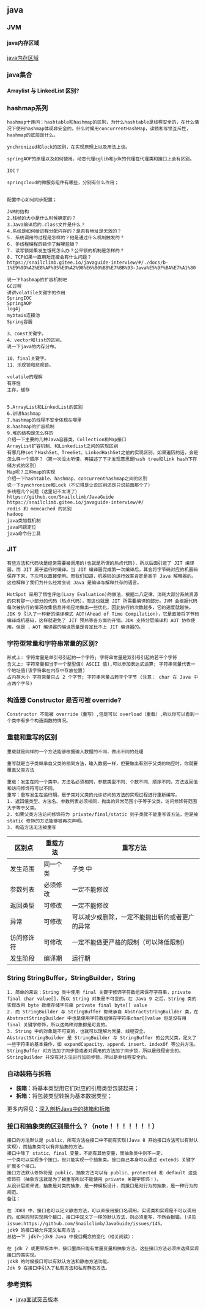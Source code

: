 ## java

### JVM

#### java内存区域

[java内存区域](https://snailclimb.gitee.io/javaguide-interview/#/./docs/b-4jvm?id=_241-%e4%bb%8b%e7%bb%8d%e4%b8%8b-java-%e5%86%85%e5%ad%98%e5%8c%ba%e5%9f%9f%e8%bf%90%e8%a1%8c%e6%97%b6%e6%95%b0%e6%8d%ae%e5%8c%ba)



### java集合

#### Arraylist 与 LinkedList 区别?





### hashmap系列



```
hashmap十连问：hashtable和hashmap的区别，为什么hashtable是线程安全的，在什么情况下使用hashmap体现非安全的，什么时候用concurrentHashMap，读锁和写锁互斥性，hashmap的底层是什么。

ynchronized和lock的区别，在实现原理上以及用法上谈。

springAOP的原理以及如何使用，动态代理cglib和jdk的代理在代理类和接口上会有区别。

IOC？

springcloud的微服务组件有哪些，分别有什么作用；


配置中心如何同步配置；

JVM的结构
2.栈帧的大小是什么时候确定的？
3.Java编译后的.class文件是什么？
4.系统是如何给进程分配内存的？是否有地址是无效的？
5. 系统调用的过程是怎样的？他是通过什么机制触发的？
6. 多线程编程的锁你了解哪些锁？
7. 读写锁如果发生饿死怎么办？公平锁的机制是怎样的？
8. TCP如果一直用短连接会有什么问题？
https://snailclimb.gitee.io/javaguide-interview/#/./docs/b-1%E9%9D%A2%E8%AF%95%E9%A2%98%E6%80%BB%E7%BB%93-Java%E5%9F%BA%E7%A1%80

说一下hashmap的扩容机制吧
GC过程
讲讲volatile关键字的作用
SpringIOC
SpringAOP
log4j
mybtais连接池
Spring容器

3、const关键字。
4、vector和list的区别。
说一下java的内存分布。

10、final关键字。
11、乐观锁和悲观锁。

volatile的理解
有序性
主存，缓存


5.ArrayList和LinkedList的区别
6.讲讲hashmap
7.hashmap的线程不安全体现在哪里
8.hashmap的扩容机制
9.堆的结构是怎么样的
介绍一下主要的几种Java容器类，Collection和Map接口
ArrayList扩容机制、和LinkedList之间的实现区别
有哪几种set？HashSet、TreeSet、LinkedHashSet之前的实现区别，如果遍历的话，会是怎么样一个顺序？（第一次没太听懂，再描述了下才发现意思是hash tree和link hash下存储方式的区别）
Map呢？三种map的实现
介绍一下hashtable、hashmap、concurrenthashmap之间的区别
说一下synchronize和Lock（不记得是让说区别还是只说前面那个了）
多线程几个问题（这里记不太清了）
https://github.com/Snailclimb/JavaGuide
https://snailclimb.gitee.io/javaguide-interview/#/
redis 和 memcached 的区别
hadoop
java类加载机制
java问题定位
java命令行工具

```



### JIT

```
有些方法和代码块是经常需要被调用的(也就是所谓的热点代码)，所以后面引进了 JIT 编译器，而 JIT 属于运行时编译。当 JIT 编译器完成第一次编译后，其会将字节码对应的机器码保存下来，下次可以直接使用。而我们知道，机器码的运行效率肯定是高于 Java 解释器的。这也解释了我们为什么经常会说 Java 是编译与解释共存的语言。

HotSpot 采用了惰性评估(Lazy Evaluation)的做法，根据二八定律，消耗大部分系统资源的只有那一小部分的代码（热点代码），而这也就是 JIT 所需要编译的部分。JVM 会根据代码每次被执行的情况收集信息并相应地做出一些优化，因此执行的次数越多，它的速度就越快。JDK 9 引入了一种新的编译模式 AOT(Ahead of Time Compilation)，它是直接将字节码编译成机器码，这样就避免了 JIT 预热等各方面的开销。JDK 支持分层编译和 AOT 协作使用。但是 ，AOT 编译器的编译质量是肯定比不上 JIT 编译器的。
```



### 字符型常量和字符串常量的区别?

```
形式上: 字符常量是单引号引起的一个字符; 字符串常量是双引号引起的若干个字符
含义上: 字符常量相当于一个整型值( ASCII 值),可以参加表达式运算; 字符串常量代表一个地址值(该字符串在内存中存放位置)
占内存大小 字符常量只占 2 个字节; 字符串常量占若干个字节 (注意： char 在 Java 中占两个字节)
```



### 构造器 Constructor 是否可被 override?

```
Constructor 不能被 override（重写）,但是可以 overload（重载）,所以你可以看到一个类中有多个构造函数的情况。
```



### 重载和重写的区别

```
重载就是同样的一个方法能够根据输入数据的不同，做出不同的处理

重写就是当子类继承自父类的相同方法，输入数据一样，但要做出有别于父类的响应时，你就要覆盖父类方法

重载：发生在同一个类中，方法名必须相同，参数类型不同、个数不同、顺序不同，方法返回值和访问修饰符可以不同。
重写：重写发生在运行期，是子类对父类的允许访问的方法的实现过程进行重新编写。
1. 返回值类型、方法名、参数列表必须相同，抛出的异常范围小于等于父类，访问修饰符范围大于等于父类。
2. 如果父类方法访问修饰符为 private/final/static 则子类就不能重写该方法，但是被 static 修饰的方法能够被再次声明。
3. 构造方法无法被重写
```

| 区别点     | 重载方法 | 重写方法                                       |
| ---------- | -------- | ---------------------------------------------- |
| 发生范围   | 同一个类 | 子类 中                                        |
| 参数列表   | 必须修改 | 一定不能修改                                   |
| 返回类型   | 可修改   | 一定不能修改                                   |
| 异常       | 可修改   | 可以减少或删除，一定不能抛出新的或者更广的异常 |
| 访问修饰符 | 可修改   | 一定不能做更严格的限制（可以降低限制）         |
| 发生阶段   | 编译期   | 运行期                                         |

### String StringBuffer，StringBuilder，String

```
1. 简单的来说：String 类中使用 final 关键字修饰字符数组来保存字符串，private final char value[]，所以 String 对象是不可变的。在 Java 9 之后，String 类的实现改用 byte 数组存储字符串 private final byte[] value
2. 而 StringBuilder 与 StringBuffer 都继承自 AbstractStringBuilder 类，在 AbstractStringBuilder 中也是使用字符数组保存字符串char[]value 但是没有用 final 关键字修饰，所以这两种对象都是可变的。
3. String 中的对象是不可变的，也就可以理解为常量，线程安全。AbstractStringBuilder 是 StringBuilder 与 StringBuffer 的公共父类，定义了一些字符串的基本操作，如 expandCapacity、append、insert、indexOf 等公共方法。StringBuffer 对方法加了同步锁或者对调用的方法加了同步锁，所以是线程安全的。StringBuilder 并没有对方法进行加同步锁，所以是非线程安全的。
```



### 自动装箱与拆箱

- **装箱**：将基本类型用它们对应的引用类型包装起来；
- **拆箱**：将包装类型转换为基本数据类型；

更多内容见：[深入剖析Java中的装箱和拆箱](https://www.cnblogs.com/dolphin0520/p/3780005.html)



### 接口和抽象类的区别是什么？（note！！！！！！！）

```
接口的方法默认是 public，所有方法在接口中不能有实现(Java 8 开始接口方法可以有默认实现），而抽象类可以有非抽象的方法。
接口中除了 static、final 变量，不能有其他变量，而抽象类中则不一定。
一个类可以实现多个接口，但只能实现一个抽象类。接口自己本身可以通过 extends 关键字扩展多个接口。
接口方法默认修饰符是 public，抽象方法可以有 public、protected 和 default 这些修饰符（抽象方法就是为了被重写所以不能使用 private 关键字修饰！）。
从设计层面来说，抽象是对类的抽象，是一种模板设计，而接口是对行为的抽象，是一种行为的规范。
备注：

在 JDK8 中，接口也可以定义静态方法，可以直接用接口名调用。实现类和实现是不可以调用的。如果同时实现两个接口，接口中定义了一样的默认方法，则必须重写，不然会报错。(详见 issue:https://github.com/Snailclimb/JavaGuide/issues/146。
jdk9 的接口被允许定义私有方法 。
总结一下 jdk7~jdk9 Java 中接口概念的变化（相关阅读）：

在 jdk 7 或更早版本中，接口里面只能有常量变量和抽象方法。这些接口方法必须由选择实现接口的类实现。
jdk8 的时候接口可以有默认方法和静态方法功能。
Jdk 9 在接口中引入了私有方法和私有静态方法。
```







### 参考资料

* [java面试突击版本](https://snailclimb.gitee.io/javaguide-interview/#/)